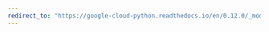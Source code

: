 ```yaml
---
redirect_to: "https://google-cloud-python.readthedocs.io/en/0.12.0/_modules/gcloud/exceptions.html"
---
```

